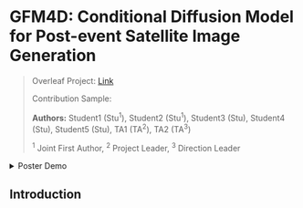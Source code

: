 # GFM4D: Conditional Diffusion Model for Post-event Satellite Image Generation

> Overleaf Project: [Link](https://www.overleaf.com/project/667922a3a7c41ed63125f4c1)
>
> Contribution Sample:
>
> **Authors:** Student1 (Stu<sup>1</sup>), Student2 (Stu<sup>1</sup>), Student3 (Stu), Student4 (Stu), Student5 (Stu), TA1 (TA<sup>2</sup>), TA2 (TA<sup>3</sup>)
>
> <sup>1</sup> Joint First Author, <sup>2</sup> Project Leader, <sup>3</sup> Direction Leader

<details>
<summary>Poster Demo</summary>
<img src="../products/assets/poster_demo.png">
</details>

## Introduction

